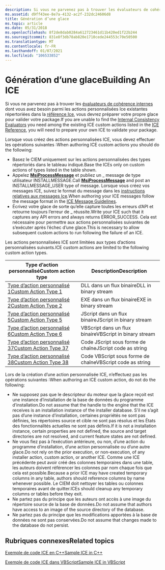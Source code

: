 ```yaml
---
description: Si vous ne parvenez pas à trouver les évaluateurs de cohérence internes dont vous avez besoin parmi les actions personnalisées ICE existantes répertoriées dans la référence ICE, vous devrez préparer votre propre glace pour valider votre package.
ms.assetid: d9ff43ee-8e7a-4132-ac2f-232dc24606d8
title: Génération d’une glace
ms.topic: article
ms.date: 05/31/2018
ms.openlocfilehash: 8f2de8dab0284a612723461d11b420ed1f22b244
ms.sourcegitcommit: 831e8f3db78ab820e1710cede244553c70e50500
ms.translationtype: MT
ms.contentlocale: fr-FR
ms.lasthandoff: 01/07/2021
ms.locfileid: "106533852"
---
```

# <a name="building-an-ice"></a><span data-ttu-id="884d5-103">Génération d’une glace</span><span class="sxs-lookup"><span data-stu-id="884d5-103">Building An ICE</span></span>

<span data-ttu-id="884d5-104">Si vous ne parvenez pas à trouver les [évaluateurs de cohérence internes](internal-consistency-evaluators-ices.md) dont vous avez besoin parmi les actions personnalisées Ice existantes répertoriées dans la [référence Ice](ice-reference.md), vous devrez préparer votre propre glace pour valider votre package.</span><span class="sxs-lookup"><span data-stu-id="884d5-104">If you are unable to find the [Internal Consistency Evaluators](internal-consistency-evaluators-ices.md) you need among the existing ICE custom actions listed in the [ICE Reference](ice-reference.md), you will need to prepare your own ICE to validate your package.</span></span>

<span data-ttu-id="884d5-105">Lorsque vous créez des actions personnalisées ICE, vous devez effectuer les opérations suivantes :</span><span class="sxs-lookup"><span data-stu-id="884d5-105">When authoring ICE custom actions you should do the following:</span></span>

-   <span data-ttu-id="884d5-106">Basez le CIEM uniquement sur les actions personnalisées des types répertoriés dans le tableau indiqué.</span><span class="sxs-lookup"><span data-stu-id="884d5-106">Base the ICEs only on custom actions of types listed in the table shown.</span></span>
-   <span data-ttu-id="884d5-107">Appelez [**MsiProcessMessage**](/windows/desktop/api/Msiquery/nf-msiquery-msiprocessmessage) et publiez un \_ message de type utilisateur INSTALLMESSAGE.</span><span class="sxs-lookup"><span data-stu-id="884d5-107">Call [**MsiProcessMessage**](/windows/desktop/api/Msiquery/nf-msiquery-msiprocessmessage) and post an INSTALLMESSAGE\_USER type of message.</span></span> <span data-ttu-id="884d5-108">Lorsque vous créez vos messages ICE, suivez le format du message dans les [instructions relatives aux messages Ice](ice-message-guidelines.md).</span><span class="sxs-lookup"><span data-stu-id="884d5-108">When authoring your ICE messages follow the message format in the [ICE Message Guidelines](ice-message-guidelines.md).</span></span>
-   <span data-ttu-id="884d5-109">Écrivez votre glace de sorte qu’elle capture toutes les erreurs d’API et retourne toujours l’erreur de \_ réussite.</span><span class="sxs-lookup"><span data-stu-id="884d5-109">Write your ICE such that it captures any API errors and always returns ERROR\_SUCCESS.</span></span> <span data-ttu-id="884d5-110">Cela est nécessaire pour permettre aux actions personnalisées suivantes de s’exécuter après l’échec d’une glace.</span><span class="sxs-lookup"><span data-stu-id="884d5-110">This is necessary to allow subsequent custom actions to run following the failure of an ICE.</span></span>

<span data-ttu-id="884d5-111">Les actions personnalisées ICE sont limitées aux types d’actions personnalisées suivants.</span><span class="sxs-lookup"><span data-stu-id="884d5-111">ICE custom actions are limited to the following custom action types.</span></span>



| <span data-ttu-id="884d5-112">Type d’action personnalisé</span><span class="sxs-lookup"><span data-stu-id="884d5-112">Custom action type</span></span>                                 | <span data-ttu-id="884d5-113">Description</span><span class="sxs-lookup"><span data-stu-id="884d5-113">Description</span></span>               |
|----------------------------------------------------|---------------------------|
| [<span data-ttu-id="884d5-114">Type d’action personnalisé 1</span><span class="sxs-lookup"><span data-stu-id="884d5-114">Custom Action Type 1</span></span>](custom-action-type-1.md)   | <span data-ttu-id="884d5-115">DLL dans un flux binaire</span><span class="sxs-lookup"><span data-stu-id="884d5-115">DLL in binary stream</span></span>      |
| [<span data-ttu-id="884d5-116">Type d’action personnalisé 2</span><span class="sxs-lookup"><span data-stu-id="884d5-116">Custom Action Type 2</span></span>](custom-action-type-2.md)   | <span data-ttu-id="884d5-117">EXE dans un flux binaire</span><span class="sxs-lookup"><span data-stu-id="884d5-117">EXE in binary stream</span></span>      |
| [<span data-ttu-id="884d5-118">Type d’action personnalisé 5</span><span class="sxs-lookup"><span data-stu-id="884d5-118">Custom Action Type 5</span></span>](custom-action-type-5.md)   | <span data-ttu-id="884d5-119">JScript dans un flux binaire</span><span class="sxs-lookup"><span data-stu-id="884d5-119">JScript in binary stream</span></span>  |
| [<span data-ttu-id="884d5-120">Type d’action personnalisé 6</span><span class="sxs-lookup"><span data-stu-id="884d5-120">Custom Action Type 6</span></span>](custom-action-type-6.md)   | <span data-ttu-id="884d5-121">VBScript dans un flux binaire</span><span class="sxs-lookup"><span data-stu-id="884d5-121">VBScript in binary stream</span></span> |
| [<span data-ttu-id="884d5-122">Type d’action personnalisé 37</span><span class="sxs-lookup"><span data-stu-id="884d5-122">Custom Action Type 37</span></span>](custom-action-type-37.md) | <span data-ttu-id="884d5-123">Code JScript sous forme de chaîne</span><span class="sxs-lookup"><span data-stu-id="884d5-123">JScript code as string</span></span>    |
| [<span data-ttu-id="884d5-124">Type d’action personnalisé 38</span><span class="sxs-lookup"><span data-stu-id="884d5-124">Custom Action Type 38</span></span>](custom-action-type-38.md) | <span data-ttu-id="884d5-125">Code VBScript sous forme de chaîne</span><span class="sxs-lookup"><span data-stu-id="884d5-125">VBScript code as string</span></span>   |



 

<span data-ttu-id="884d5-126">Lors de la création d’une action personnalisée ICE, n’effectuez pas les opérations suivantes :</span><span class="sxs-lookup"><span data-stu-id="884d5-126">When authoring an ICE custom action, do not do the following:</span></span>

-   <span data-ttu-id="884d5-127">Ne supposez pas que le descripteur du moteur que la glace reçoit est une instance d’installation de la base de données du programme d’installation.</span><span class="sxs-lookup"><span data-stu-id="884d5-127">Do not assume that the handle to the engine that the ICE receives is an installation instance of the installer database.</span></span> <span data-ttu-id="884d5-128">S’il ne s’agit pas d’une instance d’installation, certaines propriétés ne sont pas définies, les répertoires source et cible ne sont pas résolus et les États des fonctionnalités actuelles ne sont pas définis.</span><span class="sxs-lookup"><span data-stu-id="884d5-128">If it is not a installation instance, certain properties are not defined, the source and target directories are not resolved, and current feature states are not defined.</span></span>
-   <span data-ttu-id="884d5-129">Ne vous fiez pas à l’exécution antérieure, ou non, d’une action du programme d’installation, d’une action personnalisée ou d’une autre glace.</span><span class="sxs-lookup"><span data-stu-id="884d5-129">Do not rely on the prior execution, or non-execution, of any installer action, custom action, or another ICE.</span></span> <span data-ttu-id="884d5-130">Comme une ICE précédente peut avoir créé des colonnes temporaires dans une table, les auteurs doivent référencer les colonnes par nom chaque fois que cela est possible.</span><span class="sxs-lookup"><span data-stu-id="884d5-130">Because a prior ICE may have created temporary columns in any table, authors should reference columns by name whenever possible.</span></span> <span data-ttu-id="884d5-131">Le CIEM doit nettoyer les tables ou colonnes temporaires avant de quitter.</span><span class="sxs-lookup"><span data-stu-id="884d5-131">ICEs should cleanup any temporary columns or tables before they exit.</span></span>
-   <span data-ttu-id="884d5-132">Ne partez pas du principe que les auteurs ont accès à une image du répertoire source de la base de données.</span><span class="sxs-lookup"><span data-stu-id="884d5-132">Do not assume that authors have access to an image of the source directory of the database.</span></span>
-   <span data-ttu-id="884d5-133">Ne partez pas du principe que les modifications apportées à la base de données ne sont pas conservées.</span><span class="sxs-lookup"><span data-stu-id="884d5-133">Do not assume that changes made to the database do not persist.</span></span>

## <a name="related-topics"></a><span data-ttu-id="884d5-134">Rubriques connexes</span><span class="sxs-lookup"><span data-stu-id="884d5-134">Related topics</span></span>

<dl> <dt>

[<span data-ttu-id="884d5-135">Exemple de code ICE en C++</span><span class="sxs-lookup"><span data-stu-id="884d5-135">Sample ICE in C++</span></span>](sample-ice-in-c-.md)
</dt> <dt>

[<span data-ttu-id="884d5-136">Exemple de code ICE dans VBScript</span><span class="sxs-lookup"><span data-stu-id="884d5-136">Sample ICE in VBScript</span></span>](sample-ice-in-vbscript.md)
</dt> </dl>

 

 



